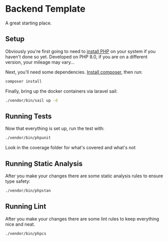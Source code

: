 # Backend Template

A great starting place.

## Setup

Obviously you're first going to need to [install PHP](https://www.php.net/manual/en/install.php)
on your system if you haven't done so yet. Developed on PHP 8.0, if you are on a different
version, your mileage may vary...

Next, you'll need some dependencies.
[Install composer](https://getcomposer.org/doc/00-intro.md), then run:
```bash
composer install
```

Finally, bring up the docker containers via laravel sail:
```bash
./vendor/bin/sail up -d
```

## Running Tests

Now that everything is set up, run the test with:
```bash
./vendor/bin/phpunit
```

Look in the coverage folder for what's covered and what's not

## Running Static Analysis

After you make your changes there are some static analysis rules to ensure type safety:
```bash
./vendor/bin/phpstan
```

## Running Lint

After you make your changes there are some lint rules to keep everything nice and neat.
```bash
./vendor/bin/phpcs
```

